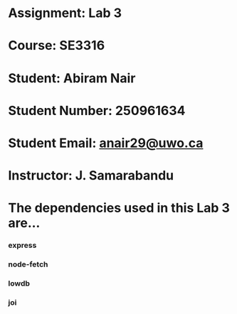 # Assignment: Lab 3
# Course: SE3316
# Student: Abiram Nair
# Student Number: 250961634
# Student Email: anair29@uwo.ca
# Instructor: J. Samarabandu

# The dependencies used in this Lab 3 are...
### express
### node-fetch
### lowdb
### joi